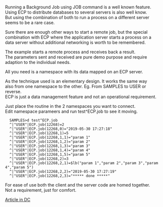 Running a Background Job using JOB command is a well known feature.  
Using ECP to distribute databases to several servers is also well know.  
But using the combination of both to run a process on a different server  
seems to be a rare case.  
 
Sure there are enough other ways to start a remote job, but the special  
combination with ECP where the application server starts a process on a  
data server without additional networking is worth to be remembered.  
 
The example starts a remote process and receives back a result.  
The parameters sent and received are pure demo purpose and require  
adaption to the individual needs.  
 
All you need is a namespace with its data mapped on an ECP server.  
 
As the technique used is an elementary design. It works the same way  
also from one namespace to the other. Eg. From SAMPLES to USER or reverse.  
ECP is just a data management feature and not an operational requirement.  
 
Just place the routine in the 2 namespaces you want to connect.  
Edit namespace parameers and run test^ECP.job to see it moving.   
~~~
  SAMPLES>d test^ECP.job  
  ^|"USER"|ECP.job(12268)=2  
  ^|"USER"|ECP.job(12268,0)="2019-05-30 17:27:18"  
  ^|"USER"|ECP.job(12268,1)=5  
  ^|"USER"|ECP.job(12268,1,1)="param 1"  
  ^|"USER"|ECP.job(12268,1,2)="param 2"  
  ^|"USER"|ECP.job(12268,1,3)="param 3"  
  ^|"USER"|ECP.job(12268,1,4)="param 4"  
  ^|"USER"|ECP.job(12268,1,5)="param 5"  
  ^|"USER"|ECP.job(12268,2)=3  
  ^|"USER"|ECP.job(12268,2,1)=$lb("param 1","param 2","param 3","param 4","param 5")  
  ^|"USER"|ECP.job(12268,2,2)="2019-05-30 17:27:19" 
  ^|"USER"|ECP.job(12268,2,3)="***** done *****"  
~~~  

For ease of use both the client and the server code are homed together.  
Not a requirement, just for comfort.

[Article in DC](https://community.intersystems.com/post/background-jobs-over-ecp)   

